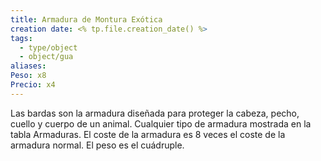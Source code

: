 ```yaml
---
title: Armadura de Montura Exótica
creation date: <% tp.file.creation_date() %>
tags:
  - type/object
  - object/gua
aliases: 
Peso: x8
Precio: x4
---
```

Las bardas son la armadura diseñada para proteger la cabeza, pecho, cuello y cuerpo de un animal. Cualquier tipo de armadura mostrada en la tabla Armaduras.
El coste de la armadura es 8 veces el coste de la armadura normal. El peso es el cuádruple.
